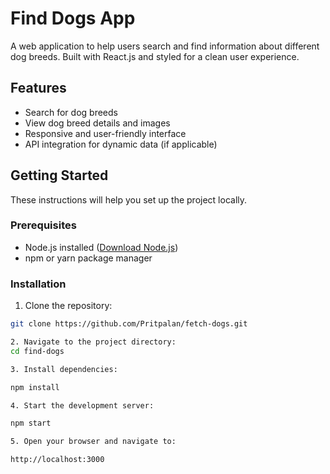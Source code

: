 # Find Dogs App

A web application to help users search and find information about different dog breeds. Built with React.js and styled for a clean user experience.

## Features

- Search for dog breeds
- View dog breed details and images
- Responsive and user-friendly interface
- API integration for dynamic data (if applicable)

## Getting Started

These instructions will help you set up the project locally.

### Prerequisites

- Node.js installed ([Download Node.js](https://nodejs.org/))
- npm or yarn package manager

### Installation

1. Clone the repository:

```bash
git clone https://github.com/Pritpalan/fetch-dogs.git

2. Navigate to the project directory:
cd find-dogs

3. Install dependencies:

npm install

4. Start the development server:

npm start

5. Open your browser and navigate to:

http://localhost:3000


